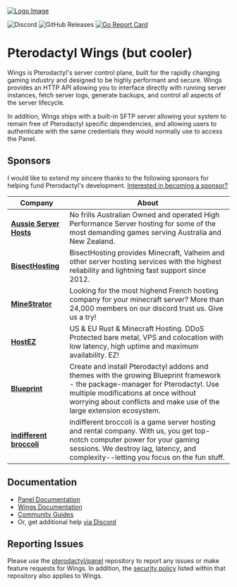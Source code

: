 [![Logo Image](https://cdn.pterodactyl.io/logos/new/pterodactyl_logo.png)](https://pterodactyl.io)

![Discord](https://img.shields.io/discord/122900397965705216?label=Discord&logo=Discord&logoColor=white)
![GitHub Releases](https://img.shields.io/github/downloads/pterodactyl/wings/latest/total)
[![Go Report Card](https://goreportcard.com/badge/github.com/0x7d8/wings)](https://goreportcard.com/report/github.com/0x7d8/wings)

# Pterodactyl Wings (but cooler)

Wings is Pterodactyl's server control plane, built for the rapidly changing gaming industry and designed to be
highly performant and secure. Wings provides an HTTP API allowing you to interface directly with running server
instances, fetch server logs, generate backups, and control all aspects of the server lifecycle.

In addition, Wings ships with a built-in SFTP server allowing your system to remain free of Pterodactyl specific
dependencies, and allowing users to authenticate with the same credentials they would normally use to access the Panel.

## Sponsors

I would like to extend my sincere thanks to the following sponsors for helping fund Pterodactyl's development.
[Interested in becoming a sponsor?](https://github.com/sponsors/matthewpi)

| Company                                                                           | About                                                                                                                                                                                                                                           |
|-----------------------------------------------------------------------------------|-------------------------------------------------------------------------------------------------------------------------------------------------------------------------------------------------------------------------------------------------|
| [**Aussie Server Hosts**](https://aussieserverhosts.com/)                         | No frills Australian Owned and operated High Performance Server hosting for some of the most demanding games serving Australia and New Zealand.                                                                                                 |
| [**BisectHosting**](https://www.bisecthosting.com/)                               | BisectHosting provides Minecraft, Valheim and other server hosting services with the highest reliability and lightning fast support since 2012.                                                                                                 |
| [**MineStrator**](https://minestrator.com/)                                       | Looking for the most highend French hosting company for your minecraft server? More than 24,000 members on our discord trust us. Give us a try!                                                                                                 |
| [**HostEZ**](https://hostez.io)                                                   | US & EU Rust & Minecraft Hosting. DDoS Protected bare metal, VPS and colocation with low latency, high uptime and maximum availability. EZ!                                                                                                     |
| [**Blueprint**](https://blueprint.zip/?utm_source=pterodactyl&utm_medium=sponsor) | Create and install Pterodactyl addons and themes with the growing Blueprint framework - the package-manager for Pterodactyl. Use multiple modifications at once without worrying about conflicts and make use of the large extension ecosystem. |
| [**indifferent broccoli**](https://indifferentbroccoli.com/)                      | indifferent broccoli is a game server hosting and rental company. With us, you get top-notch computer power for your gaming sessions. We destroy lag, latency, and complexity--letting you focus on the fun stuff.                              |

## Documentation

* [Panel Documentation](https://pterodactyl.io/panel/1.0/getting_started.html)
* [Wings Documentation](https://pterodactyl.io/wings/1.0/installing.html)
* [Community Guides](https://pterodactyl.io/community/about.html)
* Or, get additional help [via Discord](https://discord.gg/pterodactyl)

## Reporting Issues

Please use the [pterodactyl/panel](https://github.com/pterodactyl/panel) repository to report any issues or make
feature requests for Wings. In addition, the [security policy](https://github.com/pterodactyl/panel/security/policy) listed
within that repository also applies to Wings.
